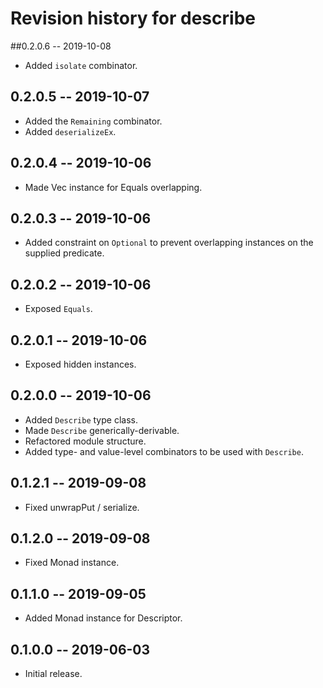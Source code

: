# Revision history for describe

##0.2.0.6 -- 2019-10-08

* Added `isolate` combinator.

## 0.2.0.5 -- 2019-10-07

* Added the `Remaining` combinator.
* Added `deserializeEx`.

## 0.2.0.4 -- 2019-10-06

* Made Vec instance for Equals overlapping. 

## 0.2.0.3 -- 2019-10-06

* Added constraint on `Optional` to prevent overlapping instances on the supplied predicate.

## 0.2.0.2 -- 2019-10-06

* Exposed `Equals`.

## 0.2.0.1 -- 2019-10-06

* Exposed hidden instances.

## 0.2.0.0 -- 2019-10-06

* Added `Describe` type class.
* Made `Describe` generically-derivable.
* Refactored module structure.
* Added type- and value-level combinators to be used with `Describe`.

## 0.1.2.1 -- 2019-09-08

* Fixed unwrapPut / serialize.

## 0.1.2.0 -- 2019-09-08

* Fixed Monad instance.

## 0.1.1.0 -- 2019-09-05

* Added Monad instance for Descriptor.

## 0.1.0.0 -- 2019-06-03

* Initial release.
